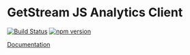 # GetStream JS Analytics Client

[![Build Status](https://travis-ci.org/GetStream/stream-analytics-js.svg?branch=master)](https://travis-ci.org/GetStream/stream-analytics-js)
[![npm version](https://badge.fury.io/js/stream-analytics.svg)](http://badge.fury.io/js/stream-analytics)

[Documentation](https://getstream.io/docs_analytics)
